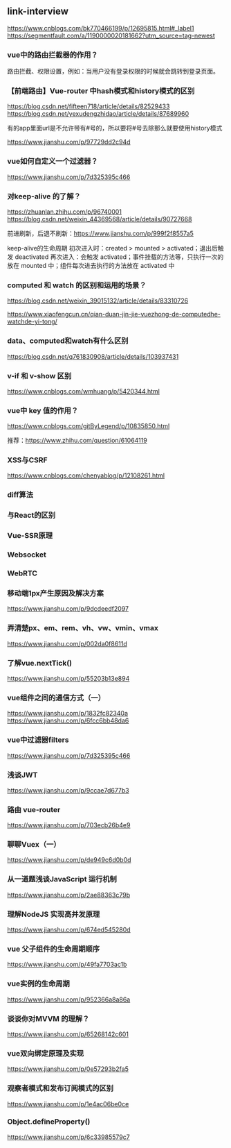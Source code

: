 
## link-interview

https://www.cnblogs.com/bk770466199/p/12695815.html#_label1
https://segmentfault.com/a/1190000020181662?utm_source=tag-newest

### vue中的路由拦截器的作用？
路由拦截、权限设置，例如：当用户没有登录权限的时候就会跳转到登录页面。

### 【前端路由】Vue-router 中hash模式和history模式的区别
https://blog.csdn.net/fifteen718/article/details/82529433
https://blog.csdn.net/yexudengzhidao/article/details/87689960

有的app里面url是不允许带有#号的，所以要将#号去除那么就要使用history模式

https://www.jianshu.com/p/97729dd2c94d

### vue如何自定义一个过滤器？
https://www.jianshu.com/p/7d325395c466


### 对keep-alive 的了解？
https://zhuanlan.zhihu.com/p/96740001
https://blog.csdn.net/weixin_44369568/article/details/90727668

前进刷新，后退不刷新：https://www.jianshu.com/p/999f2f8557a5

keep-alive的生命周期
初次进入时：created > mounted > activated；退出后触发 deactivated
再次进入：会触发 activated；事件挂载的方法等，只执行一次的放在 mounted 中；组件每次进去执行的方法放在 activated 中

### computed 和 watch 的区别和运用的场景？
https://blog.csdn.net/weixin_39015132/article/details/83310726

https://www.xiaofengcun.cn/qian-duan-jin-jie-vuezhong-de-computedhe-watchde-yi-tong/

### data、computed和watch有什么区别
https://blog.csdn.net/q761830908/article/details/103937431


### v-if 和 v-show 区别
https://www.cnblogs.com/wmhuang/p/5420344.html


### vue中 key 值的作用？
https://www.cnblogs.com/gitByLegend/p/10835850.html

推荐：https://www.zhihu.com/question/61064119 

###  XSS与CSRF
https://www.cnblogs.com/chenyablog/p/12108261.html


### diff算法


### 与React的区别


### Vue-SSR原理


### Websocket


### WebRTC


### 移动端1px产生原因及解决方案
https://www.jianshu.com/p/9dcdeedf2097

### 弄清楚px、em、rem、vh、vw、vmin、vmax
https://www.jianshu.com/p/002da0f8611d

### 了解vue.nextTick()
https://www.jianshu.com/p/55203b13e894


### vue组件之间的通信方式（一）

https://www.jianshu.com/p/1832fc82340a
https://www.jianshu.com/p/6fcc6bb48da6

### vue中过滤器filters
https://www.jianshu.com/p/7d325395c466

### 浅谈JWT
https://www.jianshu.com/p/9ccae7d677b3

### 路由 vue-router
https://www.jianshu.com/p/703ecb26b4e9

### 聊聊Vuex（一）
https://www.jianshu.com/p/de949c6d0b0d

### 从一道题浅谈JavaScript 运行机制
https://www.jianshu.com/p/2ae88363c79b

### 理解NodeJS 实现高并发原理
https://www.jianshu.com/p/674ed545280d

### vue 父子组件的生命周期顺序
https://www.jianshu.com/p/49fa7703ac1b

### vue实例的生命周期
https://www.jianshu.com/p/952366a8a86a

### 谈谈你对MVVM 的理解？
https://www.jianshu.com/p/65268142c601

### vue双向绑定原理及实现
https://www.jianshu.com/p/0e57293b2fa5

### 观察者模式和发布订阅模式的区别
https://www.jianshu.com/p/1e4ac06be0ce


### Object.defineProperty()
https://www.jianshu.com/p/6c33985579c7

